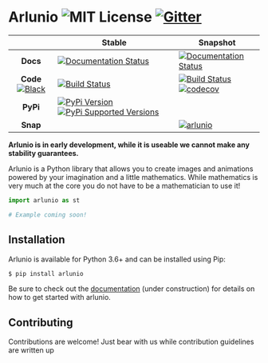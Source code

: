 # Arlunio  ![MIT License](https://img.shields.io/github/license/alcarney/arlunio.svg)  [![Gitter](https://badges.gitter.im/arlunio-py/Lobby.svg)](https://gitter.im/arlunio-py/Lobby?utm_source=badge&utm_medium=badge&utm_campaign=pr-badge&utm_content=badge)
|   | **Stable** | **Snapshot** |
|:-------------:|----|----|
| **Docs** | [![Documentation Status](https://readthedocs.org/projects/arlunio/badge/?version=stable)](https://arlunio.readthedocs.io/en/stable/?badge=stable) | [![Documentation Status](https://readthedocs.org/projects/arlunio/badge/?version=latest)](https://arlunio.readthedocs.io/en/latest/?badge=latest)|
| **Code**  [![Black](https://img.shields.io/badge/code%20style-black-000000.svg)](https://github.com/ambv/black) | [![Build Status](https://dev.azure.com/alcarney/Swyddfa/_apis/build/status/swyddfa.arlunio.python?branchName=master)](https://dev.azure.com/alcarney/Swyddfa/_build/latest?definitionId=2&branchName=master) | [![Build Status](https://dev.azure.com/alcarney/Swyddfa/_apis/build/status/swyddfa.arlunio?branchName=develop)](https://dev.azure.com/alcarney/Swyddfa/_build/latest?definitionId=1&branchName=develop)[![codecov](https://codecov.io/gh/swyddfa/arlunio/branch/develop/graph/badge.svg)](https://codecov.io/gh/swyddfa/arlunio)|
| **PyPi** | [![PyPi Version](https://img.shields.io/pypi/v/arlunio.svg)](https://pypi.org/project/arlunio) [![PyPi Supported Versions](https://img.shields.io/pypi/pyversions/arlunio.svg)](https://pypi.org/project/arlunio)|
| **Snap** | | [![arlunio](https://snapcraft.io/arlunio/badge.svg)](https://snapcraft.io/arlunio) |

**Arlunio is in early development, while it is useable we cannot make any
stability guarantees.**

Arlunio is a Python library that allows you to create images and animations
powered by your imagination and a little mathematics. While mathematics is very
much at the core you do not have to be a mathematician to use it!


```python
import arlunio as st

# Example coming soon!
```

## Installation

Arlunio is available for Python 3.6+ and can be installed using Pip:

```sh
$ pip install arlunio
```

Be sure to check out the [documentation](https://arlunio.readthedocs.io/en/latest/)
(under construction) for details on how to get started with arlunio.

## Contributing

Contributions are welcome! Just bear with us while contribution guidelines are
written up
